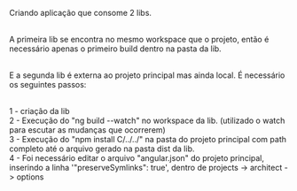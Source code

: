 Criando aplicação que consome 2 libs.

<br/>A primeira lib se encontra no mesmo workspace que o projeto, então é necessário apenas o primeiro build dentro na pasta da lib.

<br/>E a segunda lib é externa ao projeto principal mas ainda local. É necessário os seguintes passos:

<br/>1 - criação da lib
<br/>2 - Execução do "ng build --watch" no workspace da lib. (utilizado o watch para escutar as mudanças que ocorrerem)
<br/>3 - Execução do "npm install C/../../" na pasta do projeto principal com path completo  até o arquivo gerado na pasta dist da lib.
<br/>4 - Foi necessário editar o arquivo "angular.json" do projeto principal, inserindo a linha '"preserveSymlinks": true', dentro de projects -> architect -> options
